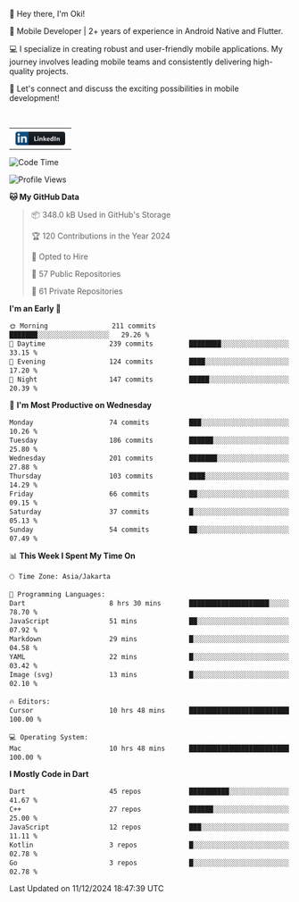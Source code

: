 <p>
 👋 Hey there, I'm Oki!

🚀 Mobile Developer | 2+ years of experience in Android Native and Flutter.

💻 I specialize in creating robust and user-friendly mobile applications. My journey involves leading mobile teams and consistently delivering high-quality projects.

🔗 Let's connect and discuss the exciting possibilities in mobile development!

<br>

<table style="border:none; border-collapse:collapse; cellspacing:0; cellpadding:0">
    <tr>
        <td>
           <a href="https://www.linkedin.com/in/oki-6ba305173/" target="_blank">
              <img src="https://github.com/inisialkey/inisialkey/blob/main/assets/linkedin.svg" alt="LinkedIn" style="vertical-align:top; margin:4px" height=24>
          </a>
        </td>
    </tr>
</table>

<!-- <br>

<!--START_SECTION:waka-->
![Code Time](http://img.shields.io/badge/Code%20Time-880%20hrs%2043%20mins-blue)

![Profile Views](http://img.shields.io/badge/Profile%20Views-79-blue)

**🐱 My GitHub Data** 

> 📦 348.0 kB Used in GitHub's Storage 
 > 
> 🏆 120 Contributions in the Year 2024
 > 
> 💼 Opted to Hire
 > 
> 📜 57 Public Repositories 
 > 
> 🔑 61 Private Repositories 
 > 
**I'm an Early 🐤** 

```text
🌞 Morning                211 commits         ███████░░░░░░░░░░░░░░░░░░   29.26 % 
🌆 Daytime                239 commits         ████████░░░░░░░░░░░░░░░░░   33.15 % 
🌃 Evening                124 commits         ████░░░░░░░░░░░░░░░░░░░░░   17.20 % 
🌙 Night                  147 commits         █████░░░░░░░░░░░░░░░░░░░░   20.39 % 
```
📅 **I'm Most Productive on Wednesday** 

```text
Monday                   74 commits          ███░░░░░░░░░░░░░░░░░░░░░░   10.26 % 
Tuesday                  186 commits         ██████░░░░░░░░░░░░░░░░░░░   25.80 % 
Wednesday                201 commits         ███████░░░░░░░░░░░░░░░░░░   27.88 % 
Thursday                 103 commits         ████░░░░░░░░░░░░░░░░░░░░░   14.29 % 
Friday                   66 commits          ██░░░░░░░░░░░░░░░░░░░░░░░   09.15 % 
Saturday                 37 commits          █░░░░░░░░░░░░░░░░░░░░░░░░   05.13 % 
Sunday                   54 commits          ██░░░░░░░░░░░░░░░░░░░░░░░   07.49 % 
```


📊 **This Week I Spent My Time On** 

```text
🕑︎ Time Zone: Asia/Jakarta

💬 Programming Languages: 
Dart                     8 hrs 30 mins       ████████████████████░░░░░   78.70 % 
JavaScript               51 mins             ██░░░░░░░░░░░░░░░░░░░░░░░   07.92 % 
Markdown                 29 mins             █░░░░░░░░░░░░░░░░░░░░░░░░   04.58 % 
YAML                     22 mins             █░░░░░░░░░░░░░░░░░░░░░░░░   03.42 % 
Image (svg)              13 mins             █░░░░░░░░░░░░░░░░░░░░░░░░   02.10 % 

🔥 Editors: 
Cursor                   10 hrs 48 mins      █████████████████████████   100.00 % 

💻 Operating System: 
Mac                      10 hrs 48 mins      █████████████████████████   100.00 % 
```

**I Mostly Code in Dart** 

```text
Dart                     45 repos            ██████████░░░░░░░░░░░░░░░   41.67 % 
C++                      27 repos            ██████░░░░░░░░░░░░░░░░░░░   25.00 % 
JavaScript               12 repos            ███░░░░░░░░░░░░░░░░░░░░░░   11.11 % 
Kotlin                   3 repos             █░░░░░░░░░░░░░░░░░░░░░░░░   02.78 % 
Go                       3 repos             █░░░░░░░░░░░░░░░░░░░░░░░░   02.78 % 
```




 Last Updated on 11/12/2024 18:47:39 UTC
<!--END_SECTION:waka-->